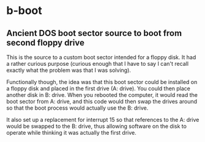 # b-boot
## Ancient DOS boot sector source to boot from second floppy drive

This is the source to a custom boot sector intended for a floppy disk. It had a rather curious purpose (curious enough 
that I have to say I can't recall exactly what the problem was that I was solving). 

Functionally though, the idea was that this boot sector could be installed on a floppy disk and placed in the first drive
(A: drive). You could then place another disk in B: drive. When you rebooted the computer, it would read the boot sector
from A: drive, and this code would then swap the drives around so that the boot process would actually use the B: drive.

It also set up a replacement for interrupt 15 so that references to the A: drive would be swapped to the B: drive, thus 
allowing software on the disk to operate while thinking it was actually the first drive.
